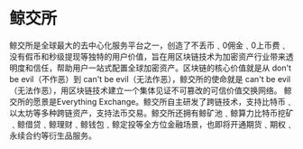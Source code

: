 # 鲸交所

鲸交所是全球最大的去中心化服务平台之一，创造了不丢币﹑0佣金﹑0上币费﹑没有假币和秒级提现等独特的用户价值，旨在用区块链技术为加密资产行业带来透明度和信任，帮助用户一站式配置全球加密资产。区块链的核心价值就是从 don't be evil（不作恶）到 can't be evil（无法作恶），鲸交所的使命就是 can't be evil（无法作恶），用区块链技术建立一个集体见证不可篡改的可信价值交换网络。
鲸交所的愿景是Everything Exchange。鲸交所自主研发了跨链技术，支持比特币﹑以太坊等多种跨链资产，支持法币交易。鲸交所还拥有鲸矿池﹑鲸算力比特币挖矿﹑鲸借贷﹑鲸理财﹑鲸钱包﹑鲸定投等全方位金融场景，也即将开通期货﹑期权﹑永续合约等衍生品服务。
